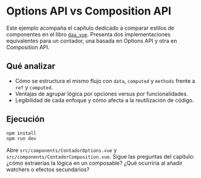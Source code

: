 # Options API vs Composition API

Este ejemplo acompaña el capítulo dedicado a comparar estilos de componentes en el libro [`daa_vue`](https://salesmendesandre.github.io/daa_vue/main/vue/p2c4_estilos_api.html). Presenta dos implementaciones equivalentes para un contador, una basada en Options API y otra en Composition API.

## Qué analizar
- Cómo se estructura el mismo flujo con `data`, `computed` y `methods` frente a `ref` y `computed`.
- Ventajas de agrupar lógica por opciones versus por funcionalidades.
- Legibilidad de cada enfoque y cómo afecta a la reutilización de código.

## Ejecución
```bash
npm install
npm run dev
```

Abre `src/components/ContadorOptions.vue` y `src/components/ContadorComposition.vue`. Sigue las preguntas del capítulo: ¿cómo extraerías la lógica en un composable? ¿Qué ocurriría al añadir watchers o efectos secundarios?
